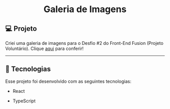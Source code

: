 <h1 align="center">Galeria de Imagens</h1>

## 💻 Projeto

Criei uma galeria de imagens para o Desfio #2 do Front-End Fusion (Projeto Voluntário). Clique <a href="https://galeria-image.vercel.app/">aqui</a> para conferir!

---

## 🚀 Tecnologias

Esse projeto foi desenvolvido com as seguintes tecnologias:

- React
  
- TypeScript
  

